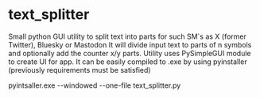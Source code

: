 # text_splitter
Small python GUI utility to split text into parts for such SM`s as X (former Twitter), Bluesky or Mastodon
It will divide input text to parts of n symbols and optionally add the counter x/y parts. 
Utility uses PySimpleGUI module to create UI for app. 
It can be easily compiled to .exe by using pyinstaller (previously requirements must be satisfied)


pyintsaller.exe --windowed --one-file text_splitter.py
